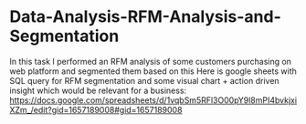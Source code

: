 # Data-Analysis-RFM-Analysis-and-Segmentation
In this task I performed an RFM analysis of some customers purchasing on web platform and segmented them based on this
Here is google sheets with SQL query for RFM segmentation and some visual chart + action driven insight which would be relevant for a business:
https://docs.google.com/spreadsheets/d/1vqbSm5RFl3O00pY9l8mPI4bvkjxiXZm_/edit?gid=1657189008#gid=1657189008
